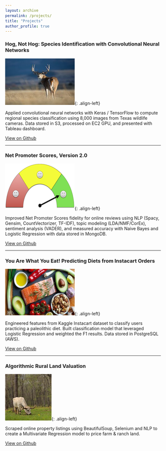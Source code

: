 ```yaml
---
layout: archive
permalink: /projects/
title: "Projects"
author_profile: true
---
```

<h3>Hog, Not Hog: Species Identification with Convolutional Neural Networks</h3>

![image-left](/images/deer.jpg){: .align-left}

Applied convolutional neural networks with Keras / TensorFlow to compute regional species classification using 8,000 images from Texas wildlife cameras. Data stored in S3, processed on EC2 GPU, and presented with Tableau dashboard.

<a href="https://github.com/rwmyers46/CNN-Species-Identification" class="btn btn--info">View on Github</a>

<hr>

<h3>Net Promoter Scores, Version 2.0</h3>

![image-left](/images/nps-guage-2.jpg){: .align-left}

Improved Net Promoter Scores fidelity for online reviews using NLP (Spacy, Gensim, CountVectorizer, TF-IDF), topic modeling (LDA/NMF/CorEx), sentiment analysis (VADER), and measured accuracy with Naive Bayes and Logistic Regression with data stored in MongoDB.

<a href="https://github.com/rwmyers46/CNN-Species-Identification" class="btn btn--info">View on Github</a>

<hr>

<h3>You Are What You Eat! Predicting Diets from Instacart Orders</h3>

![image-left](/images/paleo-image-2.jpg){: .align-left}


Engineered features from Kaggle Instacart dataset to classify users practicing a paleolithic diet.  Built classification model that leveraged Logistic Regression and weighted the F1 results. Data stored in PostgreSQL (AWS).

<a href="https://github.com/rwmyers46/CNN-Species-Identification" class="btn btn--info">View on Github</a>

<hr>

<h3>Algorithmic Rural Land Valuation</h3>

![image-left](/images/cow_test.jpg){: .align-left}

Scraped online property listings using BeautifulSoup, Selenium and NLP to create a Multivariate Regression model to price farm & ranch land.

<a href="https://github.com/rwmyers46/CNN-Species-Identification" class="btn btn--info">View on Github</a>
